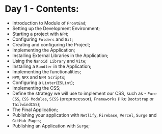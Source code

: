 # Day 1 - Contents: 

* Introduction to Module of `FrontEnd`; 
* Setting up the Development Environment; 
* Starting a project with `NPM`; 
* Configuring `Folders` and `Git`; 
* Creating and configuring the Project; 
* Implementing the Application; 
* Installing External Libraries in the Application; 
* Using the `Nanoid Library` and `Vite`; 
* Installing a `Bundler` in the Application; 
* Implementing the functionalities; 
* `NPM`, `NPX` and `NPM Scripts`; 
* Configuring a `Linter`(`ESLint`); 
* Implementing the CSS; 
* Define the strategy we will use to implement our CSS, such as - `Pure CSS`, `CSS Modules`, `SCSS` (preprocessor), `Frameworks` (like `Bootstrap` or `TailwindCSS`); 
* The Final Application; 
* Publishing your application with `Netlify`, `Firebase`, `Vercel`, `Surge` and `GitHub Pages`; 
* Publishing an Application with `Surge`; 
